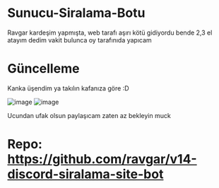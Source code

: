 # Sunucu-Siralama-Botu

Ravgar kardeşim yapmışta, web tarafı aşırı kötü gidiyordu bende 2,3 el atayım dedim vakit bulunca oy tarafınıda yapıcam 

# Güncelleme 

Kanka üşendim ya takılın kafanıza göre :D

![image](https://user-images.githubusercontent.com/74346832/227737629-468ebf54-eefc-4c2a-bdea-c25581a24b57.png)
![image](https://user-images.githubusercontent.com/74346832/227737795-69256d9d-fb98-466e-b8d6-9a598feba90e.png)


Ucundan ufak olsun paylaşıcam zaten az bekleyin muck

# Repo: https://github.com/ravgar/v14-discord-siralama-site-bot
